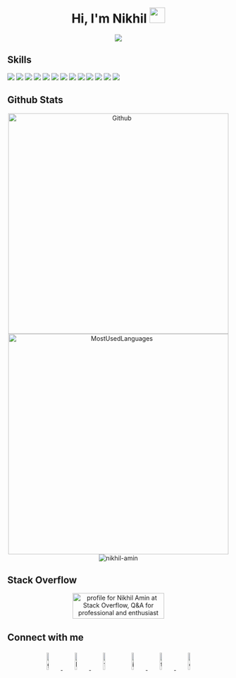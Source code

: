 <h1 align="center">Hi, I'm Nikhil <img src="https://media.giphy.com/media/hvRJCLFzcasrR4ia7z/giphy.gif" width="35"></h1>

<p align="center">
  <a href="https://nikhil-amin.github.io/"><img src="https://readme-typing-svg.herokuapp.com?lines=Computer+Science+Graduate;Full+Stack+Web+Developer;Pencil%20and%20Digital%20Artist;&center=true&width=500&height=50"></a>
</p>

## Skills

![](https://img.shields.io/badge/HTML5-informational?style=flat&logo=html5&logoColor=white&color=e34c26)
![](https://img.shields.io/badge/CSS3-informational?style=flat&logo=css3&logoColor=white&color=264de4)
![](https://img.shields.io/badge/Bootstrap-informational?style=flat&logo=bootstrap&logoColor=white&color=563d7c)
![](https://img.shields.io/badge/JavaScript-informational?style=flat&logo=javascript&logoColor=white&color=f0db4f)
![](https://img.shields.io/badge/Angular-informational?style=flat&logo=angular&logoColor=white&color=dd1b16)
![](https://img.shields.io/badge/NodeJs-informational?style=flat&logo=node.js&logoColor=white&color=68a063)
![](https://img.shields.io/badge/Java-informational?style=flat&logo=java&logoColor=white&color=5382a1)
![](https://img.shields.io/badge/Spring-informational?style=flat&logo=spring&logoColor=white&color=80ea6e)
![](https://img.shields.io/badge/Python-informational?style=flat&logo=python&logoColor=white&color=306998)
![](https://img.shields.io/badge/PHP-informational?style=flat&logo=php&logoColor=white&color=8993be)
![](https://img.shields.io/badge/MySQL-informational?style=flat&logo=mysql&logoColor=white&color=F29111)
![](https://img.shields.io/badge/PostgreSQL-informational?style=flat&logo=postgresql&logoColor=white&color=0064a5)
![](https://img.shields.io/badge/MongoDB-informational?style=flat&logo=mongodb&logoColor=white&color=4DB33D)


## Github Stats

<p align="center">
    <img alt="Github" width="500px" src="https://github-readme-stats.vercel.app/api?username=nikhil-amin&count_private=true&show_icons=true&custom_title=Github&theme=algolia&bg_color=0,000000,130F40&layout=compact&border_radius=8"/> 
    <br>
    <img alt="MostUsedLanguages" width="500px" src="https://github-readme-stats.vercel.app/api/top-langs/?username=nikhil-amin&count_private=true&theme=algolia&bg_color=0,000000,130F40&layout=compact&border_radius=8&langs_count=20"/>
    <br>
    <img src="https://komarev.com/ghpvc/?username=nikhil-amin8&label=Profile%20views&color=0e75b6&style=plastic" alt="nikhil-amin" />
</p>

## Stack Overflow

<p align="center">
	<a href="https://stackoverflow.com/users/9675572/nikhil-amin"><img src="https://stackoverflow.com/users/flair/9675572.png?theme=dark" width="208" height="58" alt="profile for Nikhil Amin at Stack Overflow, Q&amp;A for professional and enthusiast programmers" title="profile for Nikhil Amin at Stack Overflow, Q&amp;A for professional and enthusiast programmers"></a>
</p>

## Connect with me

<p align="center">
	<a href="https://github.com/nikhil-amin">
		<img alt="github" width="10%" style="padding:5px" src="https://img.icons8.com/clouds/100/000000/github.png"/>
	</a>
	<a href="https://www.linkedin.com/in/nikhilamin073/">
		<img alt="linkedin" width="10%" style="padding:5px" src="https://img.icons8.com/clouds/100/000000/linkedin.png"/>
	</a>
	<a href="https://www.facebook.com/nikhil.amin.73/"><img alt="facebook" width="10%" style="padding:5px" src="https://img.icons8.com/clouds/100/000000/facebook-new.png"/></a>
	<a href="https://www.instagram.com/nikhilamin073/">
		<img alt="instagram" width="10%" style="padding:5px" src="https://img.icons8.com/clouds/100/000000/instagram.png"/>
	</a>
	<a href="https://twitter.com/nikhilamin073">
		<img alt="twitter" width="10%" style="padding:5px" src="https://img.icons8.com/clouds/100/000000/twitter.png"/>
	</a>
  	<a href="https://discord.gg/v26B9uB">
		<img alt="discord" width="10%" style="padding:5px" src="https://img.icons8.com/clouds/100/000000/discord.png"/>
	</a>
</p>
